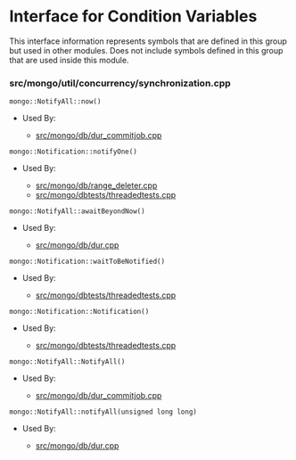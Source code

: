 
# Interface for Condition Variables
This interface information represents symbols that are defined in this group but used in other modules.  Does not include symbols defined in this group that are used inside this module.

### src/mongo/util/concurrency/synchronization.cpp

<div></div>

    mongo::NotifyAll::now()

- Used By:

    - [src/mongo/db/dur\_commitjob.cpp](../../../../storage/journaling)

<div></div>

    mongo::Notification::notifyOne()

- Used By:

    - [src/mongo/db/range\_deleter.cpp](../../../../sharding/sharding)
    - [src/mongo/dbtests/threadedtests.cpp](../../../../tests/unit\_tests)

<div></div>

    mongo::NotifyAll::awaitBeyondNow()

- Used By:

    - [src/mongo/db/dur.cpp](../../../../storage/journaling)

<div></div>

    mongo::Notification::waitToBeNotified()

- Used By:

    - [src/mongo/dbtests/threadedtests.cpp](../../../../tests/unit\_tests)

<div></div>

    mongo::Notification::Notification()

- Used By:

    - [src/mongo/dbtests/threadedtests.cpp](../../../../tests/unit\_tests)

<div></div>

    mongo::NotifyAll::NotifyAll()

- Used By:

    - [src/mongo/db/dur\_commitjob.cpp](../../../../storage/journaling)

<div></div>

    mongo::NotifyAll::notifyAll(unsigned long long)

- Used By:

    - [src/mongo/db/dur.cpp](../../../../storage/journaling)
